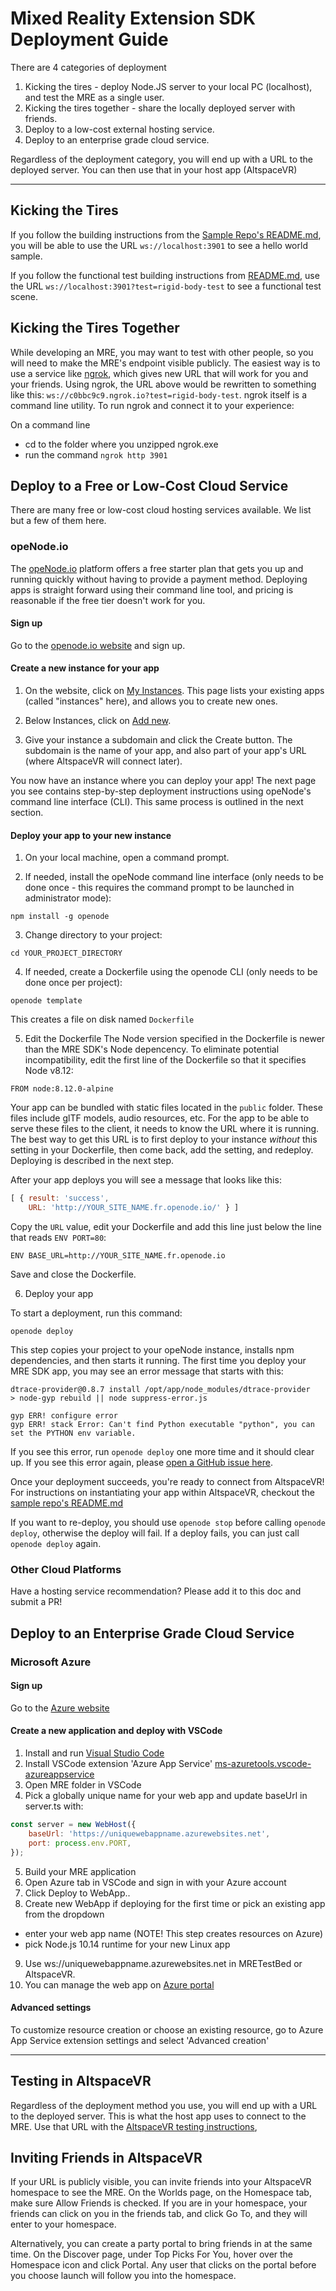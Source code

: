 # Mixed Reality Extension SDK Deployment Guide

There are 4 categories of deployment

1. Kicking the tires - deploy Node.JS server to your local PC (localhost), and
test the MRE as a single user.
2. Kicking the tires together - share the locally deployed server with friends.
3. Deploy to a low-cost external hosting service.
4. Deploy to an enterprise grade cloud service.

Regardless of the deployment category, you will end up with a URL to the 
deployed server. You can then use that in your host app (AltspaceVR)


---
## Kicking the Tires
If you follow the building instructions from the [Sample Repo's README.md](
https://github.com/Microsoft/mixed-reality-extension-sdk-samples/blob/master/README.md#BuildAndRun),
you will be able to use the URL `ws://localhost:3901` to see a hello world
sample.

If you follow the functional test building instructions from [README.md](
README.md#BuildAndRun), use the URL `ws://localhost:3901?test=rigid-body-test`
to see a functional test scene. 


## Kicking the Tires Together
While developing an MRE, you may want to test with other people, so you will
need to make the MRE's endpoint visible publicly. The easiest way is to use a
service like [ngrok](https://ngrok.com/), which gives new URL that will work 
for you and your friends. Using ngrok, the URL above would be rewritten to
something like this: `ws://c0bbc9c9.ngrok.io?test=rigid-body-test`. ngrok
itself is a command line utility. To run ngrok and connect it to your
experience:

On a command line
* cd to the folder where you unzipped ngrok.exe
* run the command `ngrok http 3901`

## Deploy to a Free or Low-Cost Cloud Service

There are many free or low-cost cloud hosting services available. We list but a
few of them here.

### opeNode.io

The [opeNode.io](https://www.openode.io/) platform offers a free starter plan that gets you
up and running quickly without having to provide a payment method. Deploying apps
is straight forward using their command line tool, and pricing is reasonable if
the free tier doesn't work for you.

#### Sign up
Go to the [openode.io website](https://openode.io) and sign up.

#### Create a new instance for your app
1. On the website, click on [My Instances](https://www.openode.io/admin/). This
page lists your existing apps (called "instances" here), and allows you to create
new ones.

2. Below Instances, click on [Add new](https://www.openode.io/admin/new).

3. Give your instance a subdomain and click the Create button. The subdomain is the name
of your app, and also part of your app's URL (where AltspaceVR will connect later).

You now have an instance where you can deploy your app! The next page you see
contains step-by-step deployment instructions using opeNode's command line interface (CLI).
This same process is outlined in the next section.

#### Deploy your app to your new instance
1. On your local machine, open a command prompt.

2. If needed, install the opeNode command line interface (only needs to be done once - this requires
the command prompt to be launched in administrator mode):
```
npm install -g openode
```

3. Change directory to your project:
```
cd YOUR_PROJECT_DIRECTORY
```

4. If needed, create a Dockerfile using the openode CLI (only needs to be done once per project):
```
openode template
```
This creates a file on disk named `Dockerfile`

5. Edit the Dockerfile
The Node version specified in the Dockerfile is newer than the MRE SDK's Node depencency. To eliminate
potential incompatibility, edit the first line of the Dockerfile so that it specifies Node v8.12:
```
FROM node:8.12.0-alpine
```
Your app can be bundled with static files located in the `public` folder. These files include glTF
models, audio resources, etc. For the app to be able to serve these files to the client, it needs to
know the URL where it is running. The best way to get this URL is to first deploy to your instance
*without* this setting in your Dockerfile, then come back, add the setting, and redeploy. Deploying
is described in the next step.

After your app deploys you will see a message that looks like this:
```js
[ { result: 'success',
    URL: 'http://YOUR_SITE_NAME.fr.openode.io/' } ]
```

Copy the `URL` value, edit your Dockerfile and add this line just below the line that reads `ENV PORT=80`:
```
ENV BASE_URL=http://YOUR_SITE_NAME.fr.openode.io
```

Save and close the Dockerfile.

6. Deploy your app

To start a deployment, run this command:
```
openode deploy
```
This step copies your project to your opeNode instance, installs npm dependencies, and then starts it running.
The first time you deploy your MRE SDK app, you may see an error message that starts with this:
```
dtrace-provider@0.8.7 install /opt/app/node_modules/dtrace-provider
> node-gyp rebuild || node suppress-error.js

gyp ERR! configure error
gyp ERR! stack Error: Can't find Python executable "python", you can set the PYTHON env variable.
```
If you see this error, run `openode deploy` one more time and it should clear up. If you see this
error again, please [open a GitHub issue here](https://github.com/Microsoft/mixed-reality-extension-sdk/issues/new).

Once your deployment succeeds, you're ready to connect from AltspaceVR! For instructions
on instantiating your app within AltspaceVR, checkout the [sample repo's README.md](
https://github.com/Microsoft/mixed-reality-extension-sdk-samples/blob/master/README.md)

If you want to re-deploy, you should use `openode stop` before calling `openode deploy`, otherwise the deploy will 
fail. If a deploy fails, you can just call `openode deploy` again.

### Other Cloud Platforms

Have a hosting service recommendation? Please add it to this doc and submit a PR!

## Deploy to an Enterprise Grade Cloud Service

### Microsoft Azure

#### Sign up
Go to the [Azure website](https://azure.microsoft.com/en-us/free/)

#### Create a new application and deploy with VSCode 
1. Install and run [Visual Studio Code](https://code.visualstudio.com/)
2. Install VSCode extension 'Azure App Service'  [ms-azuretools.vscode-azureappservice](https://marketplace.visualstudio.com/items?itemName=ms-azuretools.vscode-azureappservice)
3. Open MRE folder in VSCode 
4. Pick a globally unique name for your web app and update baseUrl in server.ts with: 
```js
const server = new WebHost({
    baseUrl: 'https://uniquewebappname.azurewebsites.net',
    port: process.env.PORT, 
});
```
5. Build your MRE application
6. Open Azure tab in VSCode and sign in with your Azure account
7. Click Deploy to WebApp..
8. Create new WebApp if deploying for the first time or pick an existing app from the dropdown
* enter your web app name (NOTE! This step creates resources on Azure)
* pick Node.js 10.14 runtime for your new Linux app
9. Use ws://uniquewebappname.azurewebsites.net in MRETestBed or AltspaceVR.
10. You can manage the web app on [Azure portal](https://portal.azure.com)

#### Advanced settings 
To customize resource creation or choose an existing resource, go to Azure App Service extension settings and select 'Advanced creation'


---
## Testing in AltspaceVR
Regardless of the deployment method you use, you will end up with a URL to the
deployed server. This is what the host app uses to connect to the MRE. Use that
URL with the [AltspaceVR testing instructions](
README.md#Testing-an-MRE-In-AltspaceVR),


## Inviting Friends in AltspaceVR
If your URL is publicly visible, you can invite friends into your AltspaceVR
homespace to see the MRE. On the Worlds page, on the Homespace tab, make sure
Allow Friends is checked. If you are in your homespace, your friends can click
on you in the friends tab, and click Go To, and they will enter to your
homespace.

Alternatively, you can create a party portal to bring friends in at the same
time. On the Discover page, under Top Picks For You, hover over the Homespace
icon and click Portal. Any user that clicks on the portal before you choose
launch will follow you into the homespace.
